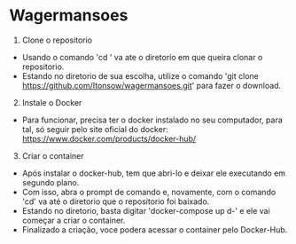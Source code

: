 # Wagermansoes
1. Clone o repositorio
  - Usando o comando 'cd ' va ate o diretorio em que queira clonar o repositorio.
  - Estando no diretorio de sua escolha, utilize o comando 'git clone https://github.com/Itonsow/wagermansoes.git' para fazer o download.
2. Instale o Docker
  - Para funcionar, precisa ter o docker instalado no seu computador, para tal, só seguir pelo site oficial do docker: https://www.docker.com/products/docker-hub/
3. Criar o container
  - Após instalar o docker-hub, tem que abri-lo e deixar ele executando em segundo plano.
  - Com isso, abra o prompt de comando e, novamente, com o comando 'cd' va até o diretorio que o repositorio foi baixado.
  - Estando no diretorio, basta digitar 'docker-compose up d-' e ele vai começar a criar o container.
  - Finalizado a criação, voce podera acessar o container pelo Docker-Hub.
